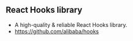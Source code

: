## React Hooks library
- A high-quality & reliable React Hooks library.
- https://github.com/alibaba/hooks